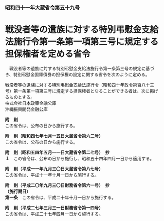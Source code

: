 ### 昭和四十一年大蔵省令第五十九号  
# 戦没者等の遺族に対する特別弔慰金支給法施行令第一条第一項第三号に規定する担保権者を定める省令  
　戦没者等の遺族に対する特別弔慰金支給法施行令第一条第三号の規定に基づき、特別弔慰金国庫債券の担保権の設定に関する省令を次のように定める。  
  
戦没者等の遺族に対する特別弔慰金支給法施行令（昭和四十年政令第百八十三号）第一条第一項第三号に規定する担保権者となることができる者は、次に掲げるものとする。  
株式会社日本政策金融公庫  
沖縄振興開発金融公庫  
  
**附　則**  
この省令は、公布の日から施行する。  
  
**附　則（昭和四七年七月一五日大蔵省令第六二号）**  
この省令は、公布の日から施行する。  
  
**附　則（昭和五四年五月一一日大蔵省令第二七号）　抄**  
**１**　この省令は、公布の日から施行し、昭和五十四年四月一日から適用する。  
  
**附　則（平成一一年九月三〇日大蔵省令第八七号）**  
この省令は、平成十一年十月一日から施行する。  
  
**附　則（平成二〇年九月三〇日財務省令第六一号）　抄**  
**（施行期日）**  
**第一条**　この省令は、平成二十年十月一日から施行する。  
  
**附　則（平成二七年三月三一日財務省令第一四号）**  
この省令は、平成二十七年四月一日から施行する。  
  
